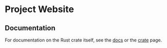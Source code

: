 # Project Website

## Documentation

For documentation on the Rust crate itself, see the [docs](https://docs.rs/qbar) or the [crate](https://crates.io/crates/qbar) page.
